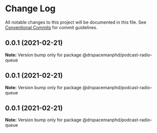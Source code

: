 # Change Log

All notable changes to this project will be documented in this file.
See [Conventional Commits](https://conventionalcommits.org) for commit guidelines.

## 0.0.1 (2021-02-21)

**Note:** Version bump only for package @drspacemanphd/podcast-radio-queue





## 0.0.1 (2021-02-21)

**Note:** Version bump only for package @drspacemanphd/podcast-radio-queue





## 0.0.1 (2021-02-21)

**Note:** Version bump only for package @drspacemanphd/podcast-radio-queue
